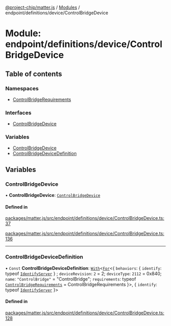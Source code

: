 [@project-chip/matter.js](../README.md) / [Modules](../modules.md) / endpoint/definitions/device/ControlBridgeDevice

# Module: endpoint/definitions/device/ControlBridgeDevice

## Table of contents

### Namespaces

- [ControlBridgeRequirements](endpoint_definitions_device_ControlBridgeDevice.ControlBridgeRequirements.md)

### Interfaces

- [ControlBridgeDevice](../interfaces/endpoint_definitions_device_ControlBridgeDevice.ControlBridgeDevice.md)

### Variables

- [ControlBridgeDevice](endpoint_definitions_device_ControlBridgeDevice.md#controlbridgedevice)
- [ControlBridgeDeviceDefinition](endpoint_definitions_device_ControlBridgeDevice.md#controlbridgedevicedefinition)

## Variables

### ControlBridgeDevice

• **ControlBridgeDevice**: [`ControlBridgeDevice`](../interfaces/endpoint_definitions_device_ControlBridgeDevice.ControlBridgeDevice.md)

#### Defined in

[packages/matter.js/src/endpoint/definitions/device/ControlBridgeDevice.ts:37](https://github.com/project-chip/matter.js/blob/c0d55745d5279e16fdfaa7d2c564daa31e19c627/packages/matter.js/src/endpoint/definitions/device/ControlBridgeDevice.ts#L37)

[packages/matter.js/src/endpoint/definitions/device/ControlBridgeDevice.ts:136](https://github.com/project-chip/matter.js/blob/c0d55745d5279e16fdfaa7d2c564daa31e19c627/packages/matter.js/src/endpoint/definitions/device/ControlBridgeDevice.ts#L136)

___

### ControlBridgeDeviceDefinition

• `Const` **ControlBridgeDeviceDefinition**: [`With`](node_export._internal_.md#with)\<[`For`](behavior_cluster_export._internal_.EndpointType.md#for)\<\{ `behaviors`: \{ `identify`: typeof [`IdentifyServer`](behavior_definitions_identify_export.IdentifyServer.md)  } ; `deviceRevision`: ``2`` = 2; `deviceType`: ``2112`` = 0x840; `name`: ``"ControlBridge"`` = "ControlBridge"; `requirements`: typeof [`ControlBridgeRequirements`](endpoint_definitions_device_ControlBridgeDevice.ControlBridgeRequirements.md) = ControlBridgeRequirements }\>, \{ `identify`: typeof [`IdentifyServer`](behavior_definitions_identify_export.IdentifyServer.md)  }\>

#### Defined in

[packages/matter.js/src/endpoint/definitions/device/ControlBridgeDevice.ts:128](https://github.com/project-chip/matter.js/blob/c0d55745d5279e16fdfaa7d2c564daa31e19c627/packages/matter.js/src/endpoint/definitions/device/ControlBridgeDevice.ts#L128)
